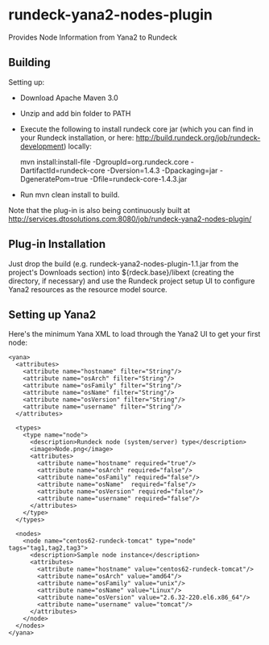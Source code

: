 rundeck-yana2-nodes-plugin
==========================

Provides Node Information from Yana2 to Rundeck

Building
------------

Setting up:

* Download Apache Maven 3.0 
* Unzip and add bin folder to PATH
* Execute the following to install rundeck core jar (which you can find in your Rundeck installation, or here: http://build.rundeck.org/job/rundeck-development) locally:

    mvn install:install-file -DgroupId=org.rundeck.core -DartifactId=rundeck-core -Dversion=1.4.3 -Dpackaging=jar -DgeneratePom=true -Dfile=rundeck-core-1.4.3.jar

* Run mvn clean install to build.

Note that the plug-in is also being continuously built at http://services.dtosolutions.com:8080/job/rundeck-yana2-nodes-plugin/

Plug-in Installation
------------

Just drop the build (e.g. rundeck-yana2-nodes-plugin-1.1.jar from the project's Downloads section) into ${rdeck.base}/libext (creating the directory, if necessary) and use the Rundeck project setup UI to configure Yana2 resources as the resource model source.

Setting up Yana2
------------

Here's the minimum Yana XML to load through the Yana2 UI to get your first node:

<!-- Sample XML to establish the minimum set of node types to support default usage of the      -->
<!-- Rundeck rundeck-yana2-nodes-plugin (https://github.com/sharadr/rundeck-yana2-nodes-plugin) -->

    
    <yana>
      <attributes>
        <attribute name="hostname" filter="String"/>
        <attribute name="osArch" filter="String"/>
        <attribute name="osFamily" filter="String"/>
        <attribute name="osName" filter="String"/>
        <attribute name="osVersion" filter="String"/>
        <attribute name="username" filter="String"/>
      </attributes>

      <types>
        <type name="node">
          <description>Rundeck node (system/server) type</description>
          <image>Node.png</image>
          <attributes>
            <attribute name="hostname" required="true"/>
            <attribute name="osArch" required="false"/>
            <attribute name="osFamily" required="false"/>    
            <attribute name="osName"  required="false"/>
            <attribute name="osVersion" required="false"/>
            <attribute name="username" required="false"/>
          </attributes>
        </type>
      </types>

      <nodes>
        <node name="centos62-rundeck-tomcat" type="node" tags="tag1,tag2,tag3">
          <description>Sample node instance</description>
          <attributes>
            <attribute name="hostname" value="centos62-rundeck-tomcat"/>
            <attribute name="osArch" value="amd64"/>
            <attribute name="osFamily" value="unix"/>
            <attribute name="osName" value="Linux"/>
            <attribute name="osVersion" value="2.6.32-220.el6.x86_64"/>
            <attribute name="username" value="tomcat"/>
          </attributes>
        </node>
      </nodes>
    </yana>
